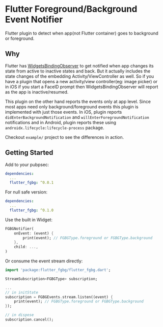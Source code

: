 # Flutter Foreground/Background Event Notifier

Flutter plugin to detect when app(not Flutter container) goes to background or foreground.

## Why

Flutter has [WidgetsBindingObserver](https://api.flutter.dev/flutter/widgets/WidgetsBindingObserver-class.html) to get notified when app changes its state from active to inactive states and back. But it actually includes the state changes of the embedding Activity/ViewController as well. So if you have a plugin that opens a new activity/view controller(eg: image picker) or in iOS if you start a FaceID prompt then WidgetsBindingObserver will report as the app is inactive/resumed.

This plugin on the other hand reports the events only at app level. Since most apps need only background/foreground events this plugin is implemented with just those events. In iOS, plugin reports `didEnterBackgroundNotification` and `willEnterForegroundNotification` notifications and in Android, plugin reports these using `androidx.lifecycle:lifecycle-process` package.

Checkout `example/` project to see the differences in action.

## Getting Started

Add to your pubpsec:

```yaml
dependencies:
  ...
  flutter_fgbg: ^0.0.1
```

For null safe version:

```yaml
dependencies:
  ...
  flutter_fgbg: ^0.1.0
```

Use the built in Widget:

```dart
FGBGNotifier(
    onEvent: (event) {
        print(event); // FGBGType.foreground or FGBGType.background
    },
    child: ...,
)
```

Or consume the event stream directly:

```dart
import 'package:flutter_fgbg/flutter_fgbg.dart';

StreamSubscription<FGBGType> subscription;

...
// in initState
subscription = FGBGEvents.stream.listen((event) {
    print(event); // FGBGType.foreground or FGBGType.background
});

// in dispose
subscription.cancel();
```